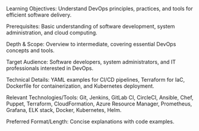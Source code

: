 Learning Objectives: Understand DevOps principles, practices, and tools for efficient software delivery.

Prerequisites: Basic understanding of software development, system administration, and cloud computing.

Depth & Scope: Overview to intermediate, covering essential DevOps concepts and tools.

Target Audience: Software developers, system administrators, and IT professionals interested in DevOps.

Technical Details: YAML examples for CI/CD pipelines, Terraform for IaC, Dockerfile for containerization, and Kubernetes deployment.

Relevant Technologies/Tools: Git, Jenkins, GitLab CI, CircleCI, Ansible, Chef, Puppet, Terraform, CloudFormation, Azure Resource Manager, Prometheus, Grafana, ELK stack, Docker, Kubernetes, Helm.

Preferred Format/Length: Concise explanations with code examples.
